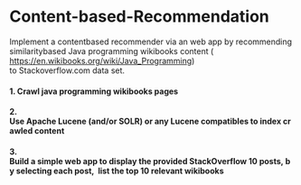 # Content-based-Recommendation

Implement a content­based recommender via an web app by recommending  similarity­based Java programming wikibooks content (​ https://en.wikibooks.org/wiki/Java_Programming​ )  to Stackoverflow.com data set.

#### 1. Crawl java programming wikibooks pages   
#### 2. Use Apache Lucene (and/or SOLR) or any Lucene compatibles to index crawled content  
#### 3. Build a simple web app to display the provided StackOverflow 10 posts, by selecting each post,  list the top 10 relevant wikibooks ​ 
